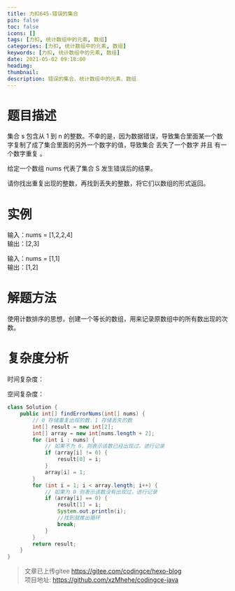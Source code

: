 ```yaml
---
title: 力扣645-错误的集合
pin: false
toc: false
icons: []
tags: [力扣, 统计数组中的元素, 数组]
categories: [力扣, 统计数组中的元素, 数组]
keywords: [力扣, 统计数组中的元素, 数组]
date: 2021-05-02 09:18:00
headimg: 
thumbnail: 
description: 错误的集合、统计数组中的元素、数组
---
```

# 题目描述
集合 s 包含从 1 到 n 的整数。不幸的是，因为数据错误，导致集合里面某一个数字复制了成了集合里面的另外一个数字的值，导致集合 丢失了一个数字 并且 有一个数字重复 。

给定一个数组 nums 代表了集合 S 发生错误后的结果。

请你找出重复出现的整数，再找到丢失的整数，将它们以数组的形式返回。

# 实例
输入：nums = [1,2,2,4]      
输出：[2,3]     

输入：nums = [1,1]    
输出：[1,2]         


# 解题方法
使用计数排序的思想，创建一个等长的数组，用来记录原数组中的所有数出现的次数。


# 复杂度分析

时间复杂度：

空间复杂度：

```java
class Solution {
    public int[] findErrorNums(int[] nums) {
        // 0 存储重复出现的数，1 存储丢失的数
        int[] result = new int[2];
        int[] array = new int[nums.length + 2];
        for (int i : nums) {
            // 如果不为 0，则表示该数已经出现过，进行记录
            if (array[i] != 0) {
                result[0] = i;
            }
            array[i] = 1;
        }
        for (int i = 1; i < array.length; i++) {
            // 如果为 0 则表示该数没有出现过，进行记录
            if (array[i] == 0) {
                result[1] = i;
                System.out.println(i);
                //找到就推出循环
                break;
            }
        }
        return result;
    }
}
```

>文章已上传gitee https://gitee.com/codingce/hexo-blog   
>项目地址: https://github.com/xzMhehe/codingce-java